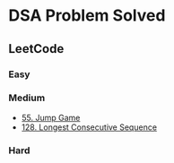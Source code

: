 # DSA Problem Solved

  ## LeetCode
  
   ### Easy
   
   ### Medium

  - [55. Jump Game](https://leetcode.com/problems/jump-game/description/)
  - [128. Longest Consecutive Sequence](https://leetcode.com/problems/longest-consecutive-sequence/description/)

  
   ### Hard
